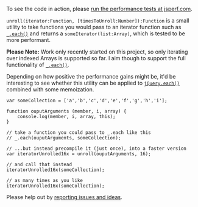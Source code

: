 To see the code in action, please  [run the performance tests at jsperf.com](http://jsperf.com/precompiled-each-iterators/4#run).

`unroll(iterator:Function, [timesToUnroll:Number]):Function` is a small utility to take functions you would pass to an iterator function such as [`_.each()`](http://documentcloud.github.com/underscore/#each) and returns a `someIterator(list:Array)`, which is tested to be more performant.

**Please Note:** Work only recently started on this project, so only iterating over indexed Arrays is supported so far. I aim though to support the full functionality of [`_.each()`](http://documentcloud.github.com/underscore/#each).

Depending on how positive the performance gains might be, it'd be interesting to see whether this utility can be applied to [`jQuery.each()`](http://api.jquery.com/each/) combined with some memoization.

	var someCollection = ['a','b','c','d','e','f','g','h','i'];

	function ouputArguments (member, i, array) {
		console.log(member, i, array, this);
	}

	// take a function you could pass to _.each like this
	// _.each(ouputArguments, someCollection);
	
	// ...but instead precompile it (just once), into a faster version
	var iteratorUnrolled16x = unroll(ouputArguments, 16);
	
	// and call that instead
	iteratorUnrolled16x(someCollection);
	
	// as many times as you like
	iteratorUnrolled16x(someCollection);

Please help out by [reporting issues and ideas](https://github.com/JamieMason/Precompiled-each-Iterators/issues).
